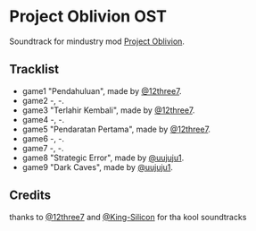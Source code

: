 # Project Oblivion OST

Soundtrack for mindustry mod [Project Oblivion](https://github.com/uujuju1/project-oblivion).

## Tracklist

- game1 "Pendahuluan", made by [@12three7](github.com/12three7).
- game2 -, -.
- game3 "Terlahir Kembali", made by [@12three7](github.com/12three7).
- game4 -, -.
- game5 "Pendaratan Pertama", made by [@12three7](github.com/12three7).
- game6 -, -.
- game7 -, -.
- game8 "Strategic Error", made by [@uujuju1](github.com/uujuju1).
- game9 "Dark Caves", made by [@uujuju1](github.com/uujuju1).

## Credits

thanks to [@12three7](github.com/12three7) and [@King-Silicon](https://github.com/King-Silicon) for tha kool soundtracks


